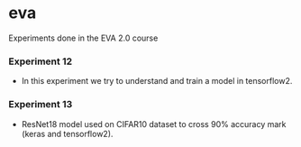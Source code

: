# eva
Experiments done in the EVA 2.0 course

### Experiment 12
* In this experiment we try to understand and train a model in tensorflow2.

### Experiment 13
* ResNet18 model used on CIFAR10 dataset to cross 90% accuracy mark (keras and tensorflow2).
